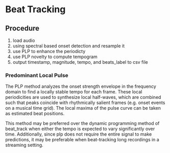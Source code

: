 # Beat Tracking

## Procedure
1. load audio
2. using spectral based onset detection and resample it
3. use PLP to enhance the periodicty
4. use PLP novelty to compute tempogram
5. output timestamp, magnitude, tempo, and beats_label to csv file


### Predominant Local Pulse

The PLP method analyzes the onset strength envelope in the frequency domain to find a locally stable tempo for each frame. These local periodicities are used to synthesize local half-waves, which are combined such that peaks coincide with rhythmically salient frames (e.g. onset events on a musical time grid). The local maxima of the pulse curve can be taken as estimated beat positions.

This method may be preferred over the dynamic programming method of beat_track when either the tempo is expected to vary significantly over time. Additionally, since plp does not require the entire signal to make predictions, it may be preferable when beat-tracking long recordings in a streaming setting.
